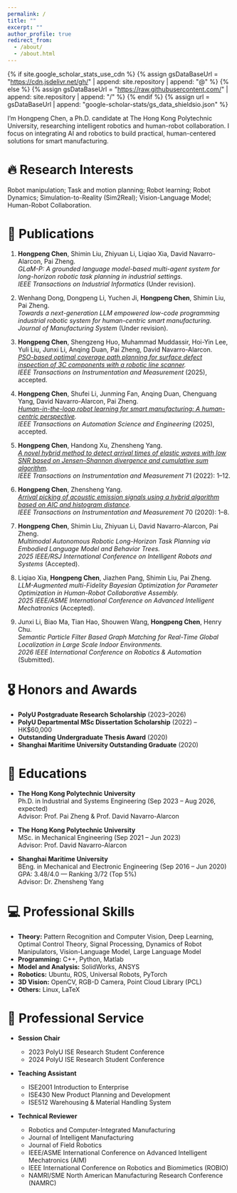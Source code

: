 ```yaml
---
permalink: /
title: ""
excerpt: ""
author_profile: true
redirect_from: 
  - /about/
  - /about.html
---
```


{% if site.google_scholar_stats_use_cdn %}
{% assign gsDataBaseUrl = "https://cdn.jsdelivr.net/gh/" | append: site.repository | append: "@" %}
{% else %}
{% assign gsDataBaseUrl = "https://raw.githubusercontent.com/" | append: site.repository | append: "/" %}
{% endif %}
{% assign url = gsDataBaseUrl | append: "google-scholar-stats/gs_data_shieldsio.json" %}

<span class='anchor' id='about-me'></span>

I’m Hongpeng Chen, a Ph.D. candidate at The Hong Kong Polytechnic University, researching intelligent robotics and human-robot collaboration. I focus on integrating AI and robotics to build practical, human-centered solutions for smart manufacturing.

# 🔥 Research Interests
Robot manipulation; Task and motion planning; Robot learning; Robot Dynamics; Simulation-to-Reality (Sim2Real); Vision-Language Model; Human-Robot Collaboration.

# 📝 Publications 

1. **Hongpeng Chen**, Shimin Liu, Zhiyuan Li, Liqiao Xia, David Navarro-Alarcon, Pai Zheng.  
   *GLaM-P: A grounded language model-based multi-agent system for long-horizon robotic task planning in industrial settings.*  
   _IEEE Transactions on Industrial Informatics_ (Under revision).

2. Wenhang Dong, Dongpeng Li, Yuchen Ji, **Hongpeng Chen**, Shimin Liu, Pai Zheng.  
   *Towards a next-generation LLM empowered low-code programming industrial robotic system for human-centric smart manufacturing.*  
   _Journal of Manufacturing System_ (Under revision).

3. **Hongpeng Chen**, Shengzeng Huo, Muhammad Muddassir, Hoi-Yin Lee, Yuli Liu, Junxi Li, Anqing Duan, Pai Zheng, David Navarro-Alarcon.  
   *<a href="https://scholar.google.com/citations?view_op=view_citation&hl=zh-TW&user=Zn4ROH4AAAAJ&citation_for_view=Zn4ROH4AAAAJ:2osOgNQ5qMEC" target="_blank">PSO-based optimal coverage path planning for surface defect inspection of 3C components with a robotic line scanner</a>.*  
   _IEEE Transactions on Instrumentation and Measurement_ (2025), accepted. <span class='show_paper_citations' data='Zn4ROH4AAAAJ:2osOgNQ5qMEC'></span>

4. **Hongpeng Chen**, Shufei Li, Junming Fan, Anqing Duan, Chenguang Yang, David Navarro-Alarcon, Pai Zheng.  
   *<a href="https://scholar.google.com/citations?view_op=view_citation&hl=zh-TW&user=Zn4ROH4AAAAJ&citation_for_view=Zn4ROH4AAAAJ:UeHWp8X0CEIC" target="_blank">Human-in-the-loop robot learning for smart manufacturing: A human-centric perspective</a>.*  
   _IEEE Transactions on Automation Science and Engineering_ (2025), accepted. <span class='show_paper_citations' data='Zn4ROH4AAAAJ:UeHWp8X0CEIC'></span>

5. **Hongpeng Chen**, Handong Xu, Zhensheng Yang.  
   *<a href="https://scholar.google.com/citations?view_op=view_citation&hl=zh-TW&user=Zn4ROH4AAAAJ&citation_for_view=Zn4ROH4AAAAJ:u-x6o8ySG0sC" target="_blank">A novel hybrid method to detect arrival times of elastic waves with low SNR based on Jensen–Shannon divergence and cumulative sum algorithm</a>.*  
   _IEEE Transactions on Instrumentation and Measurement_ 71 (2022): 1–12. <span class='show_paper_citations' data='Zn4ROH4AAAAJ:u-x6o8ySG0sC'></span>

6. **Hongpeng Chen**, Zhensheng Yang.  
   *<a href="https://scholar.google.com/citations?view_op=view_citation&hl=zh-TW&user=Zn4ROH4AAAAJ&citation_for_view=Zn4ROH4AAAAJ:u5HHmVD_uO8C" target="_blank">Arrival picking of acoustic emission signals using a hybrid algorithm based on AIC and histogram distance</a>.*  
   _IEEE Transactions on Instrumentation and Measurement_ 70 (2020): 1–8. <span class='show_paper_citations' data='Zn4ROH4AAAAJ:u5HHmVD_uO8C'></span>

7. **Hongpeng Chen**, Shimin Liu, Zhiyuan Li, David Navarro-Alarcon, Pai Zheng.  
   *Multimodal Autonomous Robotic Long-Horizon Task Planning via Embodied Language Model and Behavior Trees.*  
   _2025 IEEE/RSJ International Conference on Intelligent Robots and Systems_ (Accepted).

8. Liqiao Xia, **Hongpeng Chen**, Jiazhen Pang, Shimin Liu, Pai Zheng.  
   *LLM-Augmented multi-Fidelity Bayesian Optimization for Parameter Optimization in Human-Robot Collaborative Assembly.*  
   _2025 IEEE/ASME International Conference on Advanced Intelligent Mechatronics_ (Accepted).

9. Junxi Li, Biao Ma, Tian Hao, Shouwen Wang, **Hongpeng Chen**, Henry Chu.  
   *Semantic Particle Filter Based Graph Matching for Real-Time Global Localization in Large Scale Indoor Environments.*  
   _2026 IEEE International Conference on Robotics & Automation_ (Submitted).

# 🎖 Honors and Awards
- **PolyU Postgraduate Research Scholarship** (2023–2026)
- **PolyU Departmental MSc Dissertation Scholarship** (2022) – HK$60,000
- **Outstanding Undergraduate Thesis Award** (2020)
- **Shanghai Maritime University Outstanding Graduate** (2020)

# 📖 Educations
- **The Hong Kong Polytechnic University**  
  Ph.D. in Industrial and Systems Engineering (Sep 2023 – Aug 2026, expected)  
  Advisor: Prof. Pai Zheng & Prof. David Navarro-Alarcon

- **The Hong Kong Polytechnic University**  
  MSc. in Mechanical Engineering (Sep 2021 – Jun 2023)  
  Advisor: Prof. David Navarro-Alarcon

- **Shanghai Maritime University**  
  BEng. in Mechanical and Electronic Engineering (Sep 2016 – Jun 2020)  
  GPA: 3.48/4.0 — Ranking 3/72 (Top 5%)  
  Advisor: Dr. Zhensheng Yang

# 💻 Professional Skills 
- **Theory:** Pattern Recognition and Computer Vision, Deep Learning, Optimal Control Theory, Signal Processing, Dynamics of Robot Manipulators, Vision-Language Model, Large Language Model
- **Programming:** C++, Python, Matlab
- **Model and Analysis:** SolidWorks, ANSYS
- **Robotics:** Ubuntu, ROS, Universal Robots, PyTorch
- **3D Vision:** OpenCV, RGB-D Camera, Point Cloud Library (PCL)
- **Others:** Linux, LaTeX

# 📝 Professional Service
- **Session Chair**
  - 2023 PolyU ISE Research Student Conference
  - 2024 PolyU ISE Research Student Conference

- **Teaching Assistant**
  - ISE2001 Introduction to Enterprise
  - ISE430 New Product Planning and Development
  - ISE512 Warehousing & Material Handling System

- **Technical Reviewer**
  - Robotics and Computer-Integrated Manufacturing
  - Journal of Intelligent Manufacturing
  - Journal of Field Robotics
  - IEEE/ASME International Conference on Advanced Intelligent Mechatronics (AIM)
  - IEEE International Conference on Robotics and Biomimetics (ROBIO)
  - NAMRI/SME North American Manufacturing Research Conference (NAMRC)